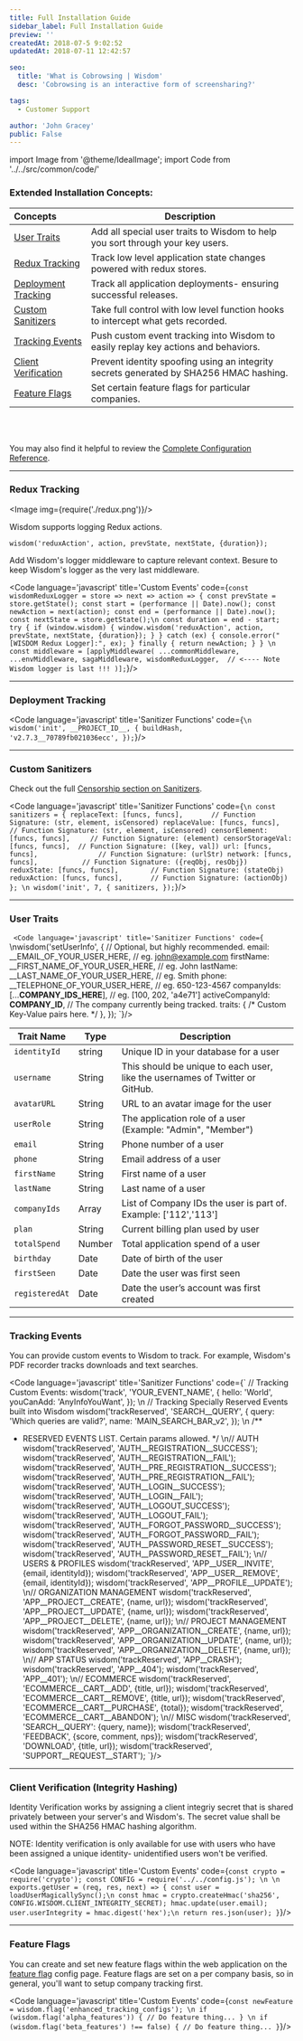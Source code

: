 ```yaml
---
title: Full Installation Guide
sidebar_label: Full Installation Guide
preview: ''
createdAt: 2018-07-5 9:02:52
updatedAt: 2018-07-11 12:42:57

seo:
  title: 'What is Cobrowsing | Wisdom'
  desc: 'Cobrowsing is an interactive form of screensharing?'

tags:
  - Customer Support

author: 'John Gracey'
public: False
---
```


import Image from '@theme/IdealImage';
import Code from '../../src/common/code/'


### Extended Installation Concepts:
| Concepts                                            | Description                                                                              |
|:----------------------------------------------------|------------------------------------------------------------------------------------------|
| [User Traits](#user-traits)                         | Add all special user traits to Wisdom to help you sort through your key users.           |
| [Redux Tracking](#redux-tracking)                   | Track low level application state changes powered with redux stores.                     |
| [Deployment Tracking](#deployment-tracking)         | Track all application deployments- ensuring successful releases.                         |
| [Custom Sanitizers](#custom-sanitizers)             | Take full control with low level function hooks to intercept what gets recorded.         |
| [Tracking Events](#tracking-events)                 | Push custom event tracking into Wisdom to easily replay key actions and behaviors.       |
| [Client Verification](#client-verification-integrity-hashing)         | Prevent identity spoofing using an integrity secrets generated by SHA256 HMAC hashing.   |
| [Feature Flags](#feature-flags)                     | Set certain feature flags for particular companies.                                      |



<br/>
<br/>

You may also find it helpful to review the [Complete Configuration Reference](/tracking/web/js-reference#complete-configuration-reference).



<hr/>

### Redux Tracking



<Image img={require('./redux.png')}/>

Wisdom supports logging Redux actions.

`wisdom('reduxAction', action, prevState, nextState, {duration});`


Add Wisdom's logger middleware to capture relevant context. Besure to keep Wisdom's logger as the very last middleware.


<Code language='javascript' title='Custom Events' code={`
const wisdomReduxLogger = store => next => action => {
  const prevState = store.getState();
  const start = (performance || Date).now();
  const newAction = next(action);
  const end = (performance || Date).now();
  const nextState = store.getState();\n
  const duration = end - start;
  try {
    if (window.wisdom) {
      window.wisdom('reduxAction', action, prevState, nextState, {duration});
    }
  } catch (ex) {
    console.error("[WISDOM Redux Logger]:", ex);
  } finally {
    return newAction;
  }
}
\n
const middleware = [applyMiddleware(
  ...commonMiddleware,
  ...envMiddleware,
  sagaMiddleware,
  wisdomReduxLogger,  // <---- Note Wisdom logger is last !!!
)];
`}/>



<hr/>

### Deployment Tracking


<Code language='javascript' title='Sanitizer Functions' code={`
\n
wisdom('init', __PROJECT_ID__, {
  buildHash, 'v2.7.3__70789fb021036ecc',
});
`}/>


<hr/>

### Custom Sanitizers

Check out the full [Censorship section on Sanitizers](/censorship/sanitizers).

<Code language='javascript' title='Sanitizer Functions' code={`
\n
const sanitizers = {
    replaceText: [funcs, funcs],       // Function Signature: (str, element, isCensored)
    replaceValue: [funcs, funcs],      // Function Signature: (str, element, isCensored)
    censorElement: [funcs, funcs],     // Function Signature: (element)
    censorStorageVal: [funcs, funcs],  // Function Signature: ([key, val])
    url: [funcs, funcs],               // Function Signature: (urlStr)
    network: [funcs, funcs],           // Function Signature: ({reqObj, resObj})
    reduxState: [funcs, funcs],        // Function Signature: (stateObj)
    reduxAction: [funcs, funcs],       // Function Signature: (actionObj)
};
\n
wisdom('init', 7, {
  sanitizers,
});
`}/>



<hr/>

### User Traits


`
<Code language='javascript' title='Sanitizer Functions' code={`
\nwisdom('setUserInfo', {
  // Optional, but highly recommended.
  email:      __EMAIL_OF_YOUR_USER_HERE,      // eg. john@example.com
  firstName:  __FIRST_NAME_OF_YOUR_USER_HERE, // eg. John
  lastName:   __LAST_NAME_OF_YOUR_USER_HERE,  // eg. Smith
  phone:      __TELEPHONE_OF_YOUR_USER_HERE,  // eg. 650-123-4567
  companyIds: [...__COMPANY_IDS_HERE__],      // eg. [100, 202, 'a4e71']
  activeCompanyId: __COMPANY_ID__,            // The company currently being tracked.
  traits: { /* Custom Key-Value pairs here. */ },
});
`}/>

Trait Name | Type | Description
---|---|---
`identityId`   |  string  | Unique ID in your database for a user
`username`     |  String  | This should be unique to each user, like the usernames of Twitter or GitHub.
`avatarURL`    |  String  | URL to an avatar image for the user
`userRole`     |  String  | The application role of a user (Example: "Admin", "Member")
`email`        |  String  | Phone number of a user
`phone`        |  String  | Email address of a user
`firstName`    |  String  | First name of a user
`lastName`     |  String  | Last name of a user
`companyIds`   |  Array   | List of Company IDs the user is part of. Example: ['112','113']
`plan`         |  String  | Current billing plan used by user
`totalSpend`   |  Number  | Total application spend of a user
`birthday`     |  Date    | Date of birth of the user
`firstSeen`    |  Date    | Date the user was first seen
`registeredAt` |  Date    | Date the user’s account was first created


<hr/>

### Tracking Events

You can provide custom events to Wisdom to track. For example, Wisdom's PDF recorder tracks downloads and text searches.


<Code language='javascript' title='Sanitizer Functions' code={`
// Tracking Custom Events:
wisdom('track', 'YOUR_EVENT_NAME', {
  hello: 'World',
  youCanAdd: 'AnyInfoYouWant',
});
\n
// Tracking Specially Reserved Events built into Wisdom
wisdom('trackReserved', 'SEARCH__QUERY', {
  query: 'Which queries are valid?',
  name: 'MAIN_SEARCH_BAR_v2',
});
\n
/**
 *  RESERVED EVENTS LIST. Certain params allowed.
 */
\n// AUTH
wisdom('trackReserved', 'AUTH__REGISTRATION__SUCCESS');
wisdom('trackReserved', 'AUTH__REGISTRATION__FAIL');
wisdom('trackReserved', 'AUTH__PRE_REGISTRATION__SUCCESS');
wisdom('trackReserved', 'AUTH__PRE_REGISTRATION__FAIL');
wisdom('trackReserved', 'AUTH__LOGIN__SUCCESS');
wisdom('trackReserved', 'AUTH__LOGIN__FAIL');
wisdom('trackReserved', 'AUTH__LOGOUT_SUCCESS');
wisdom('trackReserved', 'AUTH__LOGOUT_FAIL');
wisdom('trackReserved', 'AUTH__FORGOT_PASSWORD__SUCCESS');
wisdom('trackReserved', 'AUTH__FORGOT_PASSWORD__FAIL');
wisdom('trackReserved', 'AUTH__PASSWORD_RESET__SUCCESS');
wisdom('trackReserved', 'AUTH__PASSWORD_RESET__FAIL');
\n// USERS & PROFILES
wisdom('trackReserved', 'APP__USER__INVITE', {email, identityId});
wisdom('trackReserved', 'APP__USER__REMOVE', {email, identityId});
wisdom('trackReserved', 'APP__PROFILE__UPDATE');
\n// ORGANIZATION MANAGEMENT
wisdom('trackReserved', 'APP__PROJECT__CREATE', {name, url});
wisdom('trackReserved', 'APP__PROJECT__UPDATE', {name, url});
wisdom('trackReserved', 'APP__PROJECT__DELETE', {name, url});
\n// PROJECT MANAGEMENT
wisdom('trackReserved', 'APP__ORGANIZATION__CREATE', {name, url});
wisdom('trackReserved', 'APP__ORGANIZATION__UPDATE', {name, url});
wisdom('trackReserved', 'APP__ORGANIZATION__DELETE', {name, url});
\n// APP STATUS
wisdom('trackReserved', 'APP__CRASH');
wisdom('trackReserved', 'APP__404');
wisdom('trackReserved', 'APP__401');
\n// ECOMMERCE
wisdom('trackReserved', 'ECOMMERCE__CART__ADD', {title, url});
wisdom('trackReserved', 'ECOMMERCE__CART__REMOVE', {title, url});
wisdom('trackReserved', 'ECOMMERCE__CART__PURCHASE', {total});
wisdom('trackReserved', 'ECOMMERCE__CART__ABANDON');
\n// MISC
wisdom('trackReserved', 'SEARCH__QUERY': {query, name});
wisdom('trackReserved', 'FEEDBACK', {score, comment, nps});
wisdom('trackReserved', 'DOWNLOAD', {title, url});
wisdom('trackReserved', 'SUPPORT__REQUEST__START');
`}/>





<hr/>

### Client Verification (Integrity Hashing)


Identity Verification works by assigning a client integriy secret that is shared privately between your server's and Wisdom's. The secret value shall be used within the SHA256 HMAC hashing algorithm.

NOTE: Identity verification is only available for use with users who have been assigned a unique identity- unidentified users won't be verified.



<Code language='javascript' title='Custom Events' code={`
const crypto = require('crypto');
const CONFIG = require('../../config.js');
\n
\n
exports.getUser = (req, res, next) => {
    const user = loadUserMagicallySync();\n
    const hmac = crypto.createHmac('sha256', CONFIG.WISDOM.CLIENT_INTEGRITY_SECRET);
    hmac.update(user.email);
    user.userIntegrity = hmac.digest('hex');\n
    return res.json(user);
}
`}/>


<hr/>

### Feature Flags

You can create and set new feature flags within the web application on the [feature flag](https://app.getwisdom.io/org/~/project/~/dashboard/reports/companies/feature-flags) config page. Feature flags are set on a per company basis, so in general, you'll want to setup company tracking first.

<Code language='javascript' title='Custom Events' code={`
const newFeature = wisdom.flag('enhanced_tracking_configs');
\n
if (wisdom.flag('alpha_features')) {
  // Do feature thing...
}
\n
if (wisdom.flag('beta_features') !== false) {
  // Do feature thing...
}
`}/>
